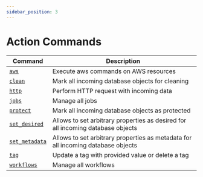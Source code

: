 ```yaml
---
sidebar_position: 3
---
```


# Action Commands

| Command                             | Description                                                                      |
| ----------------------------------- | -------------------------------------------------------------------------------- |
| [`aws`](./aws.md)                   | Execute aws commands on AWS resources                                            |
| [`clean`](./clean.md)               | Mark all incoming database objects for cleaning                                  |
| [`http`](./http.md)                 | Perform HTTP request with incoming data                                          |
| [`jobs`](./jobs/index.md)           | Manage all jobs                                                                  |
| [`protect`](./protect.md)           | Mark all incoming database objects as protected                                  |
| [`set_desired`](./set_desired.md)   | Allows to set arbitrary properties as desired for all incoming database objects  |
| [`set_metadata`](./set_metadata.md) | Allows to set arbitrary properties as metadata for all incoming database objects |
| [`tag`](./tag/index.md)             | Update a tag with provided value or delete a tag                                 |
| [`workflows`](./workflows/index.md) | Manage all workflows                                                             |
